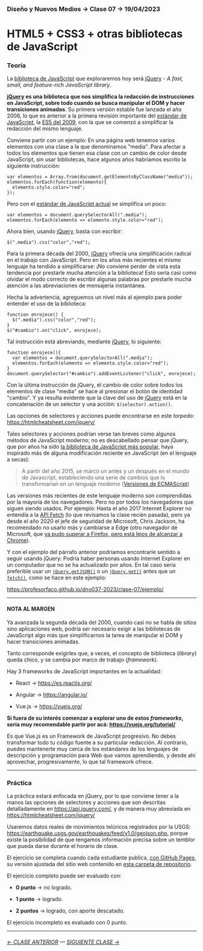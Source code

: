 ### Diseño y Nuevos Medios → Clase 07 → 19/04/2023

# HTML5 + CSS3 + otras bibliotecas de JavaScript

### Teoría

La [biblioteca de JavaScript](https://en.wikipedia.org/wiki/List_of_JavaScript_libraries) que exploraremos hoy será [jQuery](https://jquery.com/) - *A fast, small, and feature-rich JavaScript library*.

**[jQuery](https://jquery.com/) es una biblioteca que nos simplifica la redacción de instrucciones en JavaScript, sobre todo cuando se busca manipular el DOM y hacer transiciones animadas**. Su primera versión estable fue lanzada el año 2006, lo que es anterior a la primera revisión importante del [estándar de JavaScript](https://en.wikipedia.org/wiki/ECMAScript), la [ES5 del 2009](https://www.w3schools.com/js/js_es5.asp), con la que se comenzó a simplificar la redacción del mismo lenguaje.

Conviene partir con un ejemplo: En una página web tenemos varios elementos con una clase a la que denominamos "media". Para afectar a todos los elementos que tienen esa clase con un cambio de color desde JavaScript, sin usar bibliotecas, hace algunos años habríamos escrito la siguiente instrucción:

```
var elementos = Array.from(document.getElementsByClassName("media"));
elementos.forEach(function(elemento){
  elemento.style.color="red";
});
```

Pero con el [estándar de JavaScript actual](https://www.w3schools.com/js/js_versions.asp) se simplifica un poco:

```
var elementos = document.querySelectorAll(".media");
elementos.forEach(elemento => elemento.style.color="red");
```

Ahora bien, usando [jQuery](https://jquery.com/), basta con escribir:

```
$(".media").css("color","red");
```

Para la primera década del 2000, [jQuery](https://jquery.com/) ofrecía una simplificación radical en el trabajo con JavaScript. Pero en los años más recientes el mismo lenguaje ha tendido a simplificarse: ¡No conviene perder de vista esta tendencia por prestarle mucha atención a la biblioteca! Esto sería casi como olvidar el modo correcto de escribir algunas palabras por prestarle mucha atención a las abreviaciones de mensajería instantánea.

Hecha la advertencia, agreguemos un nivel más al ejemplo para poder entender el uso de la biblioteca: 

```
function enrojece() {
  $(".media").css("color","red");
}
$("#cambio").on("click", enrojece);
```

Tal instrucción está abreviando, mediante [jQuery](https://jquery.com/), lo siguiente:

```
function enrojece(){
  var elementos = document.querySelectorAll(".media");
  elementos.forEach(elemento => elemento.style.color="red");  
}
document.querySelector("#cambio").addEventListener("click", enrojece);
```

Con la última instrucción de jQuery, el cambio de color sobre todos los elementos de clase "media" se hace al presionar el botón de identidad "cambio". Y ya resulta evidente que la clave del uso de [jQuery](https://jquery.com/) está en la concatenación de un selector y una acción: `$(selector).action()`. 

Las opciones de selectores y acciones puede encontrarse en este *torpedo*: https://htmlcheatsheet.com/jquery/

Tales selectores y acciones podrían verse tan breves como algunos métodos de JavaScript moderno; no es descabellado pensar que jQuery, que por años ha sido [la biblioteca de JavaScript más popular](https://kinsta.com/blog/javascript-libraries/#the-most-popular-javascript-libraries), haya inspirado más de alguna modificación reciente en JavaScript (en el lenguaje a secas):

> A partir del año 2015, se marcó un antes y un después en el mundo de Javascript, estableciendo una serie de cambios que lo transformarían en un lenguaje moderno ([Versiones de ECMAScript](https://lenguajejs.com/javascript/introduccion/ecmascript/#versiones-de-ecmascript))

Las versiones más recientes de este lenguaje moderno son comprendidas por la mayoría de los navegadores. Pero no por todos los navegadores que siguen siendo usados. Por ejemplo: Hasta el año 2017 Internet Explorer no entendía a la [API Fetch](https://developer.mozilla.org/es/docs/Web/API/Fetch_API) (lo que revisamos la clase recién pasada), pero ya desde el año 2020 el jefe de seguridad de Microsoft, Chris Jackson, ha recomendado no usarlo más y cambiarse a Edge (otro navegador de Microsoft, que [ya pudo superar a Firefox, pero está lejos de alcanzar a Chrome](https://gs.statcounter.com/browser-market-share)).

Y con el ejemplo del párrafo anterior podríamos encontrarle sentido a seguir usando jQuery: Podría haber personas usando Internet Explorer en un computador que no se ha actualizado por años. En tal caso sería preferible usar un [`jQuery.getJSON()`](https://api.jquery.com/jQuery.getJSON/#jQuery-getJSON-url-data-success) o un [`jQuery.get()`](https://api.jquery.com/jquery.get/) antes que un [`fetch()`](https://developer.mozilla.org/es/docs/Web/API/Fetch_API/Using_Fetch), como se hace en este ejemplo: 

https://profesorfaco.github.io/dno037-2023/clase-07/ejemplo/

- - - - - - - - -

#### NOTA AL MARGEN

Ya avanzada la segunda década del 2000, cuando casi no se habla de sitios sino aplicaciones web, podría ser necesario exigir a las bibliotecas de JavaScript algo más que simplificarnos la tarea de manipular el DOM y hacer transiciones animadas. 

Tanto corresponde exigirles que, a veces, el concepto de biblioteca (*library*) queda chico, y se cambia por marco de trabajo (*framework*).

Hay 3 frameworks de JavaScript importantes en la actualidad:

- React → https://es.reactjs.org/

- Angular → https://angular.io/

- Vue.js → https://vuejs.org/

**Si fuera de su interés comenzar a explorar uno de estos *frameworks*, sería muy recomendable partir por acá: https://vuejs.org/tutorial/**

Es que Vue.js es un Framework de JavaScript progresivo. No debes transformar todo tu código fuente a su particular redacción. Al contrario, puedes mantenerte muy cerca de los estándares de los lenguajes de descripción y programación para Web que vamos aprendiendo, y desde ahí aprovechar, progresivamente, lo que tal framework ofrece.

- - - - - - -


### Práctica

La práctica estará enfocada en jQuery, por lo que conviene tener a la manos las opciones de selectores y acciones que son descritas detalladamente en https://api.jquery.com/, y de manera muy abreviada en https://htmlcheatsheet.com/jquery/

Usaremos datos reales de movimientos telúricos registrados por la USGS: https://earthquake.usgs.gov/earthquakes/feed/v1.0/geojson.php, porque existe la posibilidad de que tengamos información precisa sobre un temblor que pueda darse durante el horario de clase.

El ejercicio se completa cuando cada estudiante publica, [con GitHub Pages](https://docs.github.com/es/free-pro-team@latest/github/working-with-github-pages/configuring-a-publishing-source-for-your-github-pages-site), su versión ajustada del sitio web contenido en [esta carpeta de repositorio](https://profesorfaco.github.io/dno037-2023/clase-07/).

El ejercicio completo puede ser evaluado con:

- **0 punto** → no logrado.

- **1 punto** → logrado.

- **2 puntos** → logrado, con aporte descatado.

El ejercicio incompleto es evaluado con 0 punto.

- - - - - - - -

###### [← CLASE ANTERIOR](https://github.com/profesorfaco/dno037-2023/tree/main/clase-06) — [SIGUIENTE CLASE →](https://github.com/profesorfaco/dno037-2023/tree/main/clase-08)
